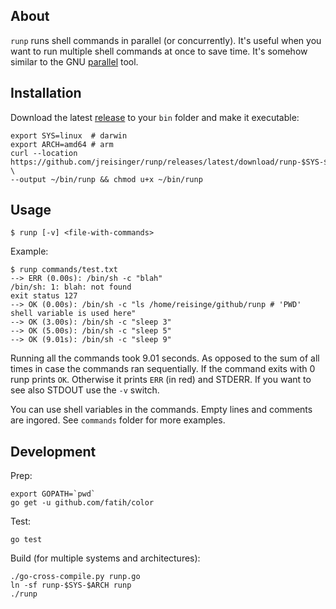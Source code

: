 ## About

`runp` runs shell commands in parallel (or concurrently). It's useful when you want to run multiple shell commands at once to save time. It's somehow similar to the GNU [parallel](https://www.gnu.org/software/parallel/) tool.

## Installation

Download the latest [release](https://github.com/jreisinger/runp/releases) to your `bin` folder and make it executable:

```
export SYS=linux  # darwin
export ARCH=amd64 # arm
curl --location https://github.com/jreisinger/runp/releases/latest/download/runp-$SYS-$ARCH \
--output ~/bin/runp && chmod u+x ~/bin/runp
```

## Usage

```
$ runp [-v] <file-with-commands>
```

Example:

```
$ runp commands/test.txt
--> ERR (0.00s): /bin/sh -c "blah"
/bin/sh: 1: blah: not found
exit status 127
--> OK (0.00s): /bin/sh -c "ls /home/reisinge/github/runp # 'PWD' shell variable is used here"
--> OK (3.00s): /bin/sh -c "sleep 3"
--> OK (5.00s): /bin/sh -c "sleep 5"
--> OK (9.01s): /bin/sh -c "sleep 9"
```

Running all the commands took 9.01 seconds. As opposed to the sum of all times in case the commands ran sequentially. If the command exits with 0 runp prints `OK`. Otherwise it prints `ERR` (in red) and STDERR. If you want to see also STDOUT use the `-v` switch.

You can use shell variables in the commands. Empty lines and comments are ingored. See `commands` folder for more examples.

## Development

Prep:

```
export GOPATH=`pwd`
go get -u github.com/fatih/color
```

Test:

```
go test
```

Build (for multiple systems and architectures):

```
./go-cross-compile.py runp.go
ln -sf runp-$SYS-$ARCH runp
./runp
```
